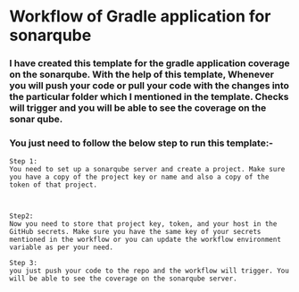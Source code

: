 # Workflow of Gradle application  for sonarqube 

### I have created this template for the gradle application coverage on the sonarqube. With the help of this template, Whenever you will push your code or pull your code with the changes into the particular folder which I mentioned in the template. Checks will trigger and you will be able to see the coverage on the sonar qube.

### You just need to follow the below step to run this template:-

```
Step 1: 
You need to set up a sonarqube server and create a project. Make sure you have a copy of the project key or name and also a copy of the token of that project.



Step2: 
Now you need to store that project key, token, and your host in the GitHub secrets. Make sure you have the same key of your secrets mentioned in the workflow or you can update the workflow environment variable as per your need.

Step 3: 
you just push your code to the repo and the workflow will trigger. You will be able to see the coverage on the sonarqube server.
````